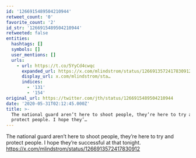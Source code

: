 ```yaml
---
id: '1266915489504210944'
retweet_count: '0'
favorite_count: '2'
id_str: '1266915489504210944'
retweeted: false
entities:
  hashtags: []
  symbols: []
  user_mentions: []
  urls:
    - url: https://t.co/5YyCd4cwqc
      expanded_url: https://x.com/mlindstrom/status/1266913572417830912
      display_url: x.com/mlindstrom/sta…
      indices:
        - '131'
        - '154'
original_url: https://twitter.com/jth/status/1266915489504210944
date: '2020-05-31T02:12:45.000Z'
title: >-
  The national guard aren’t here to shoot people, they’re here to try and
  protect people. I hope they’…
---
```


The national guard aren’t here to shoot people, they’re here to try and protect people. I hope they’re successful at that tonight. https://x.com/mlindstrom/status/1266913572417830912